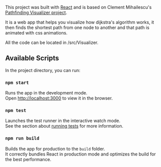 This project was built with [React](https://reactjs.org/) and is based on Clement Mihailescu's [Pathfinding Visualizer project](https://github.com/clementmihailescu/Pathfinding-Visualizer-Tutorial).

It is a web app that helps you visualize how dijkstra's algorithm works, it then finds the shortest path from one node to another and that path is animated with css animations.

All the code can be located in /src/Visualizer.

## Available Scripts

In the project directory, you can run:

### `npm start`

Runs the app in the development mode.<br />
Open [http://localhost:3000](http://localhost:3000) to view it in the browser.

### `npm test`

Launches the test runner in the interactive watch mode.<br />
See the section about [running tests](https://facebook.github.io/create-react-app/docs/running-tests) for more information.

### `npm run build`

Builds the app for production to the `build` folder.<br />
It correctly bundles React in production mode and optimizes the build for the best performance.

